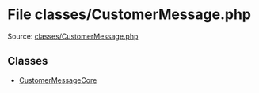 File classes/CustomerMessage.php
=========

Source: [classes/CustomerMessage.php](https://github.com/PrestaShop/PrestaShop/blob/1.6.1.0/classes/CustomerMessage.php)


Classes
-------

* [CustomerMessageCore](class.CustomerMessageCore.md)

